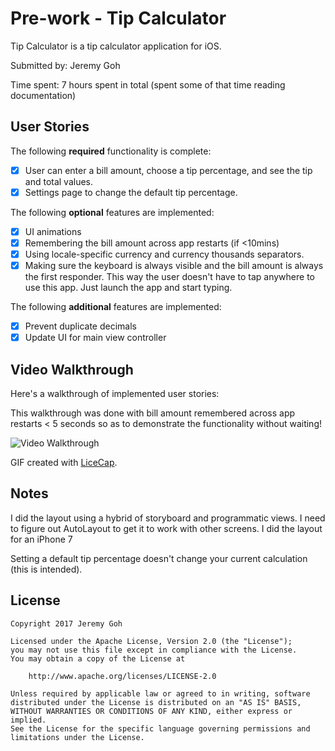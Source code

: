 # Pre-work - Tip Calculator

Tip Calculator is a tip calculator application for iOS.

Submitted by: Jeremy Goh

Time spent: 7 hours spent in total (spent some of that time reading documentation)

## User Stories

The following **required** functionality is complete:

* [X] User can enter a bill amount, choose a tip percentage, and see the tip and total values.
* [X] Settings page to change the default tip percentage.

The following **optional** features are implemented:
* [X] UI animations
* [X] Remembering the bill amount across app restarts (if <10mins)
* [X] Using locale-specific currency and currency thousands separators.
* [X] Making sure the keyboard is always visible and the bill amount is always the first responder. This way the user doesn't have to tap anywhere to use this app. Just launch the app and start typing.

The following **additional** features are implemented:
* [X] Prevent duplicate decimals
* [X] Update UI for main view controller

## Video Walkthrough 

Here's a walkthrough of implemented user stories:

This walkthrough was done with bill amount remembered across app restarts < 5 seconds so as to demonstrate the functionality without waiting!

![Video Walkthrough](http://i.imgur.com/G8iwPsF.gif)

GIF created with [LiceCap](http://www.cockos.com/licecap/).

## Notes

I did the layout using a hybrid of storyboard and programmatic views. I need to figure out AutoLayout to get it to work with other screens. I did the layout for an iPhone 7

Setting a default tip percentage doesn't change your current calculation (this is intended).

## License

    Copyright 2017 Jeremy Goh

    Licensed under the Apache License, Version 2.0 (the "License");
    you may not use this file except in compliance with the License.
    You may obtain a copy of the License at

        http://www.apache.org/licenses/LICENSE-2.0

    Unless required by applicable law or agreed to in writing, software
    distributed under the License is distributed on an "AS IS" BASIS,
    WITHOUT WARRANTIES OR CONDITIONS OF ANY KIND, either express or implied.
    See the License for the specific language governing permissions and
    limitations under the License.